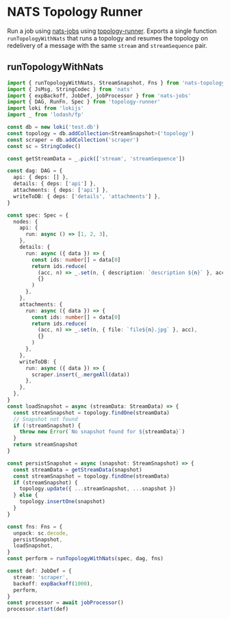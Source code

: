 # NATS Topology Runner

Run a job using [nats-jobs](https://github.com/smartprocure/nats-jobs) using [topology-runner](https://github.com/smartprocure/topology-runner). Exports a single function `runTopologyWithNats` that runs a topology and resumes the topology on redelivery of a message with the same `stream` and `streamSequence` pair.

## runTopologyWithNats

```typescript
import { runTopologyWithNats, StreamSnapshot, Fns } from 'nats-topology-runner'
import { JsMsg, StringCodec } from 'nats'
import { expBackoff, JobDef, jobProcessor } from 'nats-jobs'
import { DAG, RunFn, Spec } from 'topology-runner'
import loki from 'lokijs'
import _ from 'lodash/fp'

const db = new loki('test.db')
const topology = db.addCollection<StreamSnapshot>('topology')
const scraper = db.addCollection('scraper')
const sc = StringCodec()

const getStreamData = _.pick(['stream', 'streamSequence'])

const dag: DAG = {
  api: { deps: [] },
  details: { deps: ['api'] },
  attachments: { deps: ['api'] },
  writeToDB: { deps: ['details', 'attachments'] },
}

const spec: Spec = {
  nodes: {
    api: {
      run: async () => [1, 2, 3],
    },
    details: {
      run: async ({ data }) => {
        const ids: number[] = data[0]
        return ids.reduce(
          (acc, n) => _.set(n, { description: `description ${n}` }, acc),
          {}
        )
      },
    },
    attachments: {
      run: async ({ data }) => {
        const ids: number[] = data[0]
        return ids.reduce(
          (acc, n) => _.set(n, { file: `file${n}.jpg` }, acc),
          {}
        )
      },
    },
    writeToDB: {
      run: async ({ data }) => {
        scraper.insert(_.mergeAll(data))
      },
    },
  },
}
const loadSnapshot = async (streamData: StreamData) => {
  const streamSnapshot = topology.findOne(streamData)
  // Snapshot not found
  if (!streamSnapshot) {
    throw new Error(`No snapshot found for ${streamData}`)
  }
  return streamSnapshot
}

const persistSnapshot = async (snapshot: StreamSnapshot) => {
  const streamData = getStreamData(snapshot)
  const streamSnapshot = topology.findOne(streamData)
  if (streamSnapshot) {
    topology.update({ ...streamSnapshot, ...snapshot })
  } else {
    topology.insertOne(snapshot)
  }
}

const fns: Fns = {
  unpack: sc.decode,
  persistSnapshot,
  loadSnapshot,
}
const perform = runTopologyWithNats(spec, dag, fns)

const def: JobDef = {
  stream: 'scraper',
  backoff: expBackoff(1000),
  perform,
}
const processor = await jobProcessor()
processor.start(def)
```

